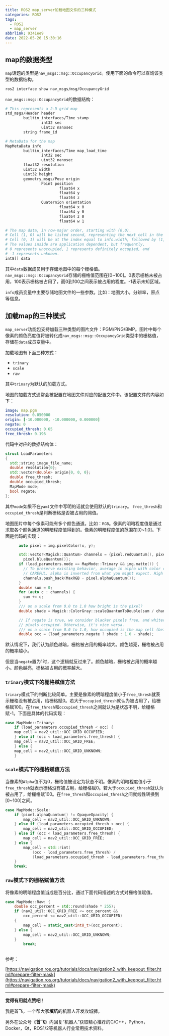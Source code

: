 ```yaml
---
title: ROS2 map_server加载地图文件的三种模式
categories: ROS2
tags:
  - ROS2
  - map_server
abbrlink: 9341ee9
date: 2022-05-26 15:30:16
---
```


## map的数据类型

`map`话题的类型是`nav_msgs::msg::OccupancyGrid`。使用下面的命令可以查询该类型的数据结构。  

```bash
ros2 interface show nav_msgs/msg/OccupancyGrid
```

`nav_msgs::msg::OccupancyGrid`的数据结构：

```bash
# This represents a 2-D grid map
std_msgs/Header header
        builtin_interfaces/Time stamp
                int32 sec
                uint32 nanosec
        string frame_id

# MetaData for the map
MapMetaData info
        builtin_interfaces/Time map_load_time
                int32 sec
                uint32 nanosec
        float32 resolution
        uint32 width
        uint32 height
        geometry_msgs/Pose origin
                Point position
                        float64 x
                        float64 y
                        float64 z
                Quaternion orientation
                        float64 x 0
                        float64 y 0
                        float64 z 0
                        float64 w 1

# The map data, in row-major order, starting with (0,0).
# Cell (1, 0) will be listed second, representing the next cell in the x direction.
# Cell (0, 1) will be at the index equal to info.width, followed by (1, 1).
# The values inside are application dependent, but frequently,
# 0 represents unoccupied, 1 represents definitely occupied, and
# -1 represents unknown.
int8[] data
```

其中`data`数据成员用于存储地图中的每个栅格值。`nav_msgs::msg::OccupancyGrid`存储的栅格值范围在[0~100]。0表示栅格未被占用，100表示栅格被占用了，而0到100之间表示被占用的程度。-1表示未知区域。  

`info`成员变量中主要存储地图文件的一些参数。比如：地图大小，分辨率，原点等信息。

<!--more-->

## 加载map的三种模式

`map_server`功能包支持加载三种类型的图片文件：PGM/PNG/BMP。图片中每个像素的颜色亮度值将被转化成`nav_msgs::msg::OccupancyGrid`类型中的栅格值，存储在`data`成员变量中。

加载地图有下面三种方式：

- `trinary`
- `scale`
- `raw`

其中`trinary`为默认的加载方式。  

地图的加载方式通常会被配置在地图文件对应的配置文件中。该配置文件的内容如下：

```yaml
image: map.pgm
resolution: 0.050000
origin: [-10.000000, -10.000000, 0.000000]
negate: 0
occupied_thresh: 0.65
free_thresh: 0.196
```



代码中对应的数据结构体：

```c++
struct LoadParameters
{
  std::string image_file_name;
  double resolution{0};
  std::vector<double> origin{0, 0, 0};
  double free_thresh;
  double occupied_thresh;
  MapMode mode;
  bool negate;
};
```



其中`mode`如果不在`yaml`文件中写明的话就会使用默认的`trinary`。  `free_thresh`和`occupied_thresh`是判断栅格是否被占用的阈值。  



地图图片中每个像素可能有多个颜色通道。比如：`RGB`。像素的明暗程度值是通过求取各个颜色通道的明暗程度值得到的。像素的明暗程度值的范围在[0~1.0]。下面是代码的实现：

```c++
      auto pixel = img.pixelColor(x, y);

      std::vector<Magick::Quantum> channels = {pixel.redQuantum(), pixel.greenQuantum(),
        pixel.blueQuantum()};
      if (load_parameters.mode == MapMode::Trinary && img.matte()) {
        // To preserve existing behavior, average in alpha with color channels in Trinary mode.
        // CAREFUL. alpha is inverted from what you might expect. High = transparent, low = opaque
        channels.push_back(MaxRGB - pixel.alphaQuantum());
      }
      double sum = 0;
      for (auto c : channels) {
        sum += c;
      }
      /// on a scale from 0.0 to 1.0 how bright is the pixel?
      double shade = Magick::ColorGray::scaleQuantumToDouble(sum / channels.size());

      // If negate is true, we consider blacker pixels free, and whiter
      // pixels occupied. Otherwise, it's vice versa.
      /// on a scale from 0.0 to 1.0, how occupied is the map cell (before thresholding)?
      double occ = (load_parameters.negate ? shade : 1.0 - shade);
```



默认情况下，我们认为颜色越暗，栅格被占用的概率越大。颜色越亮，栅格被占用的概率越小。  



但是当`negate`置为1时，这个逻辑就反过来了。颜色越暗，栅格被占用的概率越小。颜色越亮，栅格被占用的概率越大。 



### `trinary`模式下的栅格赋值方法

`trinary`模式下的判断比较简单。主要是像素的明暗程度值小于`free_thresh`就表示栅格没有被占用，给栅格赋0。若大于`occupied_thresh`就认为被占用了，给栅格赋100。在`free_thresh`和`occupied_thresh`之间就认为是状态不明，给栅格赋-1。下面是具体的代码实现：  

```C++
case MapMode::Trinary:
    if (load_parameters.occupied_thresh < occ) {
    map_cell = nav2_util::OCC_GRID_OCCUPIED;
    } else if (occ < load_parameters.free_thresh) {
    map_cell = nav2_util::OCC_GRID_FREE;
    } else {
    map_cell = nav2_util::OCC_GRID_UNKNOWN;
    }
```



### `scale`模式下的栅格赋值方法

当像素的`Alpha`值不为0，栅格值被设定为状态不明。像素的明暗程度值小于`free_thresh`就表示栅格没有被占用，给栅格赋0。若大于`occupied_thresh`就认为被占用了，给栅格赋100。在`free_thresh`和`occupied_thresh`之间就线性转换到[0~100]之间。

```c++
case MapMode::Scale:
    if (pixel.alphaQuantum() != OpaqueOpacity) {
        map_cell = nav2_util::OCC_GRID_UNKNOWN;
    } else if (load_parameters.occupied_thresh < occ) {
        map_cell = nav2_util::OCC_GRID_OCCUPIED;
    } else if (occ < load_parameters.free_thresh) {
        map_cell = nav2_util::OCC_GRID_FREE;
    } else {
        map_cell = std::rint(
            (occ - load_parameters.free_thresh) /
            (load_parameters.occupied_thresh - load_parameters.free_thresh) * 100.0);
    }
    break;
```





### `raw`模式下的栅格赋值方法

将像素的明暗程度值当成是百分比，通过下面代码描述的方式对栅格值赋值。

```c++
case MapMode::Raw: {
    double occ_percent = std::round(shade * 255);
    if (nav2_util::OCC_GRID_FREE <= occ_percent &&
    	occ_percent <= nav2_util::OCC_GRID_OCCUPIED)
    {
    	map_cell = static_cast<int8_t>(occ_percent);
    } else {
    	map_cell = nav2_util::OCC_GRID_UNKNOWN;
    }
    	break;
    
```



参考：

[https://navigation.ros.org/tutorials/docs/navigation2_with_keepout_filter.html#prepare-filter-mask](https://navigation.ros.org/tutorials/docs/navigation2_with_keepout_filter.html#prepare-filter-mask)



___

**觉得有用就点赞吧！**

我是首飞，一个帮大家**填坑**的机器人开发攻城狮。

另外在公众号《**首飞**》内回复“机器人”获取精心推荐的C/C++，Python，Docker，Qt，ROS1/2等机器人行业常用技术资料。
